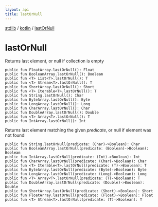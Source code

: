 ```yaml
---
layout: api
title: lastOrNull
---
```

[stdlib](../index.html) / [kotlin](index.html) / [lastOrNull](lastOrNull.html)

# lastOrNull
Returns last element, or null if collection is empty
```
public fun FloatArray.lastOrNull(): Float
public fun BooleanArray.lastOrNull(): Boolean
public fun <T> List<T>.lastOrNull(): T
public fun <T> Stream<T>.lastOrNull(): T
public fun ShortArray.lastOrNull(): Short
public fun <T> Iterable<T>.lastOrNull(): T
public fun String.lastOrNull(): Char
public fun ByteArray.lastOrNull(): Byte
public fun LongArray.lastOrNull(): Long
public fun CharArray.lastOrNull(): Char
public fun DoubleArray.lastOrNull(): Double
public fun <T> Array<T>.lastOrNull(): T
public fun IntArray.lastOrNull(): Int
```
Returns last element matching the given *predicate*, or null if element was not found
```
public fun String.lastOrNull(predicate: (Char)->Boolean): Char
public fun BooleanArray.lastOrNull(predicate: (Boolean)->Boolean): Boolean
public fun IntArray.lastOrNull(predicate: (Int)->Boolean): Int
public fun CharArray.lastOrNull(predicate: (Char)->Boolean): Char
public fun <T> Iterable<T>.lastOrNull(predicate: (T)->Boolean): T
public fun ByteArray.lastOrNull(predicate: (Byte)->Boolean): Byte
public fun LongArray.lastOrNull(predicate: (Long)->Boolean): Long
public fun <T> Array<T>.lastOrNull(predicate: (T)->Boolean): T
public fun DoubleArray.lastOrNull(predicate: (Double)->Boolean): Double
public fun ShortArray.lastOrNull(predicate: (Short)->Boolean): Short
public fun FloatArray.lastOrNull(predicate: (Float)->Boolean): Float
public fun <T> Stream<T>.lastOrNull(predicate: (T)->Boolean): T
```
